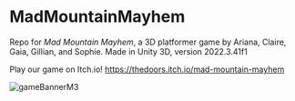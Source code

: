# MadMountainMayhem
 Repo for _Mad Mountain Mayhem_, a 3D platformer game by Ariana, Claire, Gaia, Gillian, and Sophie. Made in Unity 3D, version 2022.3.41f1

 Play our game on Itch.io! https://thedoors.itch.io/mad-mountain-mayhem

![gameBannerM3](https://github.com/ssianen/MadMountainMayhem/blob/main/gameBannerM3.png)
